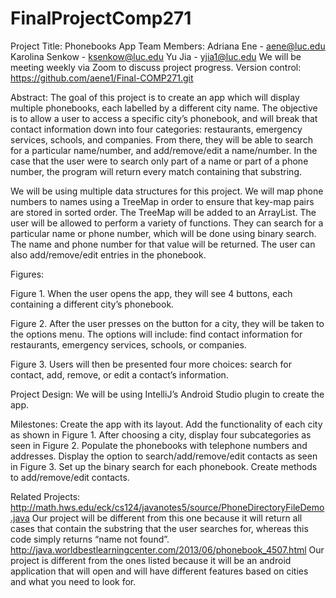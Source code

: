 # FinalProjectComp271

Project Title: Phonebooks App
Team Members: 
Adriana Ene - aene@luc.edu
Karolina Senkow - ksenkow@luc.edu 
Yu Jia - yjia1@luc.edu
We will be meeting weekly via Zoom to discuss project progress. 
Version control: https://github.com/aene1/Final-COMP271.git

Abstract:
The goal of this project is to create an app which will display multiple phonebooks, each labelled by a different city name. The objective is to allow a user to access a specific city’s phonebook, and will break that contact information down into four categories: restaurants, emergency services, schools, and companies. From there, they will be able to search for a particular name/number, and add/remove/edit a name/number. In the case that the user were to search only part of a name or part of a phone number, the program will return every match containing that substring.

We will be using multiple data structures for this project. We will map phone numbers to names using a TreeMap in order to ensure that key-map pairs are stored in sorted order. The TreeMap will be added to an ArrayList. The user will be allowed to perform a variety of functions. They can search for a particular name or phone number, which will be done using binary search. The name and phone number for that value will be returned. The user can also add/remove/edit entries in the phonebook. 

Figures:

Figure 1. When the user opens the app, they will see 4 buttons, each containing a different city’s phonebook.


Figure 2. After the user presses on the button for a city, they will be taken to the options menu. The options will include: find contact information for restaurants, emergency services, schools, or companies. 

Figure 3. Users will then be presented four more choices: search for contact, add, remove, or edit a contact’s information.

Project Design:
We will be using IntelliJ’s Android Studio plugin to create the app.

Milestones: 
Create the app with its layout.
Add the functionality of each city as shown in Figure 1.
After choosing a city, display four subcategories as seen in Figure 2.
Populate the phonebooks with telephone numbers and addresses.
Display the option to search/add/remove/edit contacts as seen in Figure 3.
Set up the binary search for each phonebook.
Create methods to add/remove/edit contacts.

Related Projects:
http://math.hws.edu/eck/cs124/javanotes5/source/PhoneDirectoryFileDemo.java
Our project will be different from this one because it will return all cases that contain the substring that the user searches for, whereas this code simply returns “name not found”.
http://java.worldbestlearningcenter.com/2013/06/phonebook_4507.html
Our project is different from the ones listed because it will be an android application that will open and will have different features based on cities and what you need to look for. 


